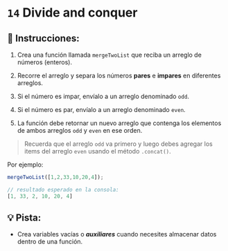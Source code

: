 # `14` Divide and conquer

## 📝 Instrucciones:

1. Crea una función llamada `mergeTwoList` que reciba un arreglo de números (enteros).

2. Recorre el arreglo y separa los números **pares** e **impares** en diferentes arreglos.

3. Si el número es impar, envíalo a un arreglo denominado `odd`.

4. Si el número es par, envíalo a un arreglo denominado `even`.

5. La función debe retornar un nuevo arreglo que contenga los elementos de ambos arreglos `odd` y `even` en ese orden.

> Recuerda que el arreglo `odd` va primero y luego debes agregar los items del arreglo `even` usando el método `.concat()`.

Por ejemplo:

```js
mergeTwoList([1,2,33,10,20,4]);

// resultado esperado en la consola:
[1, 33, 2, 10, 20, 4]
```

## 💡 Pista:

+ Crea variables vacías o ***auxiliares*** cuando necesites almacenar datos dentro de una función.
